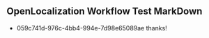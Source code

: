 ## OpenLocalization Workflow Test MarkDown
* 059c741d-976c-4bb4-994e-7d98e65089ae 
thanks!<!--HONumber=Mar16_HO2-->
